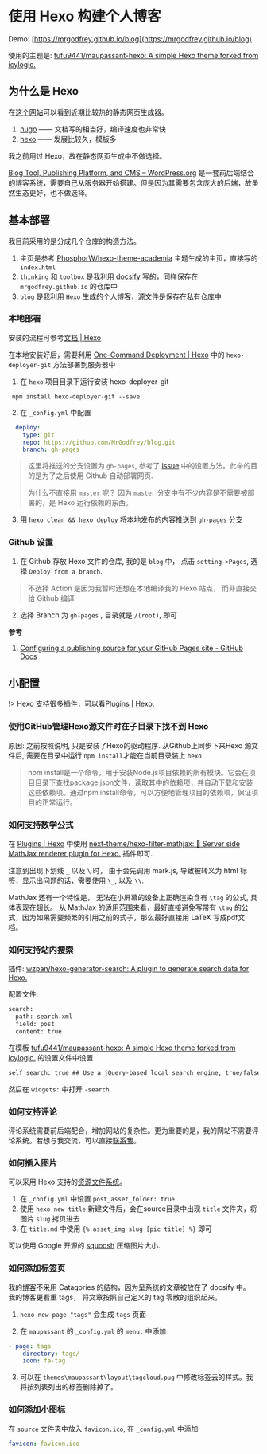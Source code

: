 
# 使用 Hexo 构建个人博客

Demo: [https://mrgodfrey.github.io/blog](https://mrgodfrey.github.io/blog) 

使用的主题是: [tufu9441/maupassant-hexo: A simple Hexo theme forked from icylogic.](https://github.com/tufu9441/maupassant-hexo)


## 为什么是 Hexo

在[这个网站](https://jamstack.org/generators/)可以看到近期比较热的静态网页生成器。
1. [hugo](https://gohugo.io/) —— 文档写的相当好，编译速度也非常快
2. [hexo](https://hexo.io/zh-cn/) —— 发展比较久，模板多


我之前用过 Hexo，故在静态网页生成中不做选择。

[Blog Tool, Publishing Platform, and CMS – WordPress.org](https://wordpress.org/) 是一套前后端结合的博客系统，需要自己从服务器开始搭建。但是因为其需要包含庞大的后端，故虽然生态更好，也不做选择。


## 基本部署

我目前采用的是分成几个仓库的构造方法。
1. 主页是参考 [PhosphorW/hexo-theme-academia](https://github.com/PhosphorW/hexo-theme-academia) 主题生成的主页，直接写的 `index.html` 
2.  `thinking` 和 `toolbox` 是我利用 [docsify](/个人网站/使用docsify建立个人知识库.md) 写的，同样保存在 `mrgodfrey.github.io` 的仓库中
3. `blog` 是我利用 `Hexo` 生成的个人博客，源文件是保存在私有仓库中


### 本地部署

安装的流程可参考[文档 | Hexo](https://hexo.io/zh-cn/docs/)
 
在本地安装好后，需要利用 [One-Command Deployment | Hexo](https://hexo.io/docs/one-command-deployment#Git) 中的 `hexo-deployer-git` 方法部署到服务器中

1. 在 `hexo` 项目目录下运行安装 hexo-deployer-git

```shell
 npm install hexo-deployer-git --save
```

2. 在 `_config.yml` 中配置

```yml
  deploy:
    type: git
    repo: https://github.com/MrGodfrey/blog.git
    branch: gh-pages
```

> 这里将推送的分支设置为 `gh-pages`, 参考了 [issue](https://github.com/hexojs/hexo/issues/1081) 中的设置方法。此举的目的是为了之后使用 Github 自动部署网页.
>
> 为什么不直接用 `master` 呢？ 因为 `master` 分支中有不少内容是不需要被部署的，是 Hexo 运行依赖的东西。

3. 用 `hexo clean && hexo deploy` 将本地发布的内容推送到  `gh-pages` 分支

### Github 设置

1. 在 Github 存放 Hexo 文件的仓库, 我的是 `blog` 中， 点击 `setting->Pages`, 选择 `Deploy from a branch`.

> 不选择 Action 是因为我暂时还想在本地编译我的 Hexo 站点， 而非直接交给 Github 编译

2. 选择 Branch 为 `gh-pages` , 目录就是 `/(root)`, 即可

**参考**

1. [Configuring a publishing source for your GitHub Pages site - GitHub Docs](https://docs.github.com/en/pages/getting-started-with-github-pages/configuring-a-publishing-source-for-your-github-pages-site)

## 小配置

!> Hexo 支持很多插件，可以看[Plugins | Hexo](https://hexo.io/plugins/).
 
### 使用GitHub管理Hexo源文件时在子目录下找不到 Hexo

原因: 之前按照说明, 只是安装了Hexo的驱动程序. 从Github上同步下来Hexo 源文件后, 需要在目录中运行 `npm install`才能在当前目录装上 `hexo`

> npm install是一个命令，用于安装Node.js项目依赖的所有模块。它会在项目目录下查找package.json文件，读取其中的依赖项，并自动下载和安装这些依赖项。通过npm install命令，可以方便地管理项目的依赖项，保证项目的正常运行。

### 如何支持数学公式

在 [Plugins | Hexo](https://hexo.io/plugins/) 中使用 [next-theme/hexo-filter-mathjax: 💯 Server side MathJax renderer plugin for Hexo.](https://github.com/next-theme/hexo-filter-mathjax) 插件即可.

注意到出现下划线 `_` 以及 `\` 时， 由于会先调用 mark.js, 导致被转义为 html 标签，显示出问题的话，需要使用 `\_`, 以及 `\\`.

MathJax 还有一个特性是， 无法在小屏幕的设备上正确渲染含有 `\tag` 的公式, 具体表现在超长。 从 MathJax 的适用范围来看，最好直接避免写带有 `\tag` 的公式，因为如果需要频繁的引用之前的式子，那么最好直接用 LaTeX 写成pdf文档。

### 如何支持站内搜索

插件: [wzpan/hexo-generator-search: A plugin to generate search data for Hexo.](https://github.com/wzpan/hexo-generator-search)

配置文件:

```xml
search:
  path: search.xml
  field: post
  content: true
```

在模板 [tufu9441/maupassant-hexo: A simple Hexo theme forked from icylogic.](https://github.com/tufu9441/maupassant-hexo) 的设置文件中设置
```xml
self_search: true ## Use a jQuery-based local search engine, true/false.
```
然后在 `widgets:` 中打开 `-search`. 

### 如何支持评论

评论系统需要前后端配合，增加网站的复杂性。更为重要的是，我的网站不需要评论系统。若想与我交流，可以直接[联系我](https://www.drwang.fun/)。

### 如何插入图片

可以采用 Hexo 支持的[资源文件系统](https://hexo.io/zh-cn/docs/asset-folders.html)。

1. 在 `_config.yml` 中设置 `post_asset_folder: true`
2. 使用 `hexo new title` 新建文件后，会在source目录中出现 `title` 文件夹，将图片 `slug` 拷贝进去
3. 在 `title.md` 中使用 `{% asset_img slug [pic title] %}` 即可

可以使用 Google 开源的 [squoosh](https://squoosh.app/) 压缩图片大小.

### 如何添加标签页

我的[博客](https://www.drwang.fun/blog/)不采用 Catagories 的结构，因为呈系统的文章被放在了 docsify 中。
我的博客更看重 tags， 将文章按照自己定义的 tag 零散的组织起来。

1. `hexo new page "tags"` 会生成 `tags` 页面


2. 在 `maupassant` 的 `_config.yml` 的 `menu:` 中添加

```yml
- page: tags
    directory: tags/
    icon: fa-tag
```

3. 可以在 `themes\maupassant\layout\tagcloud.pug` 中修改标签云的样式。我将按列表列出的标签删除掉了。


### 如何添加小图标

在 `source` 文件夹中放入 `favicon.ico`, 在 `_config.yml` 中添加

```yml
favicon: favicon.ico
```
